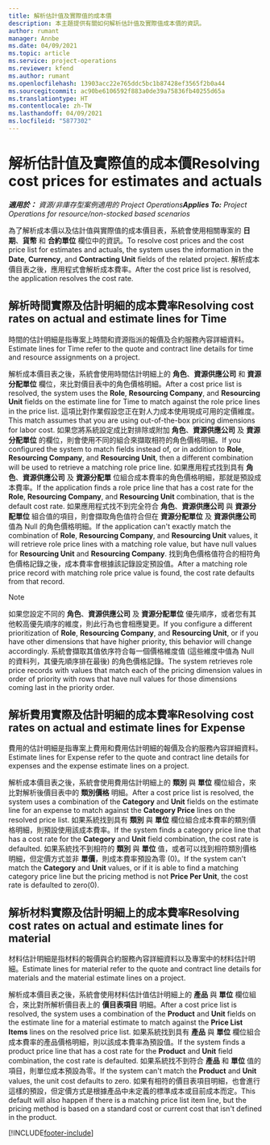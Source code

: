 ```yaml
---
title: 解析估計值及實際值的成本價
description: 本主題提供有關如何解析估計值及實際值成本價的資訊。
author: rumant
manager: Annbe
ms.date: 04/09/2021
ms.topic: article
ms.service: project-operations
ms.reviewer: kfend
ms.author: rumant
ms.openlocfilehash: 13903acc22e765ddc5bc1b87428ef3565f2b0a44
ms.sourcegitcommit: ac90be6106592f883a0de39a75836fb40255d65a
ms.translationtype: HT
ms.contentlocale: zh-TW
ms.lasthandoff: 04/09/2021
ms.locfileid: "5877302"
---
```

# <a name="resolving-cost-prices-for-estimates-and-actuals"></a><span data-ttu-id="78885-103">解析估計值及實際值的成本價</span><span class="sxs-lookup"><span data-stu-id="78885-103">Resolving cost prices for estimates and actuals</span></span>

<span data-ttu-id="78885-104">_**適用於：** 資源/非庫存型案例適用的 Project Operations_</span><span class="sxs-lookup"><span data-stu-id="78885-104">_**Applies To:** Project Operations for resource/non-stocked based scenarios_</span></span>

<span data-ttu-id="78885-105">為了解析成本價以及估計值與實際值的成本價目表，系統會使用相關專案的 **日期**、**貨幣** 和 **合約單位** 欄位中的資訊。</span><span class="sxs-lookup"><span data-stu-id="78885-105">To resolve cost prices and the cost price list for estimates and actuals, the system uses the information in the **Date**, **Currency**, and **Contracting Unit** fields of the related project.</span></span> <span data-ttu-id="78885-106">解析成本價目表之後，應用程式會解析成本費率。</span><span class="sxs-lookup"><span data-stu-id="78885-106">After the cost price list is resolved, the application resolves the cost rate.</span></span>

## <a name="resolving-cost-rates-on-actual-and-estimate-lines-for-time"></a><span data-ttu-id="78885-107">解析時間實際及估計明細的成本費率</span><span class="sxs-lookup"><span data-stu-id="78885-107">Resolving cost rates on actual and estimate lines for Time</span></span>

<span data-ttu-id="78885-108">時間的估計明細是指專案上時間和資源指派的報價及合約服務內容詳細資料。</span><span class="sxs-lookup"><span data-stu-id="78885-108">Estimate lines for Time refer to the quote and contract line details for time and resource assignments on a project.</span></span>

<span data-ttu-id="78885-109">解析成本價目表之後，系統會使用時間估計明細上的 **角色**、**資源供應公司** 和 **資源分配單位** 欄位，來比對價目表中的角色價格明細。</span><span class="sxs-lookup"><span data-stu-id="78885-109">After a cost price list is resolved, the system uses the **Role**, **Resourcing Company**, and **Resourcing Unit** fields on the estimate line for Time to match against the role price lines in the price list.</span></span> <span data-ttu-id="78885-110">這項比對作業假設您正在對人力成本使用現成可用的定價維度。</span><span class="sxs-lookup"><span data-stu-id="78885-110">This match assumes that you are using out-of-the-box pricing dimensions for labor cost.</span></span> <span data-ttu-id="78885-111">如果您將系統設定成比對排除或附加 **角色**、**資源供應公司** 及 **資源分配單位** 的欄位，則會使用不同的組合來擷取相符的角色價格明細。</span><span class="sxs-lookup"><span data-stu-id="78885-111">If you configured the system to match fields instead of, or in addition to **Role**, **Resourcing Company**, and **Resourcing Unit**, then a different combination will be used to retrieve a matching role price line.</span></span> <span data-ttu-id="78885-112">如果應用程式找到具有 **角色**、**資源供應公司** 及 **資源分配單** 位組合成本費率的角色價格明細，那就是預設成本費率。</span><span class="sxs-lookup"><span data-stu-id="78885-112">If the application finds a role price line that has a cost rate for the **Role**, **Resourcing Company**, and **Resourcing Unit** combination, that is the default cost rate.</span></span> <span data-ttu-id="78885-113">如果應用程式找不到完全符合 **角色**、**資源供應公司** 與 **資源分配單位** 組合值的項目，則會擷取角色值符合但在 **資源分配單位** 及 **資源供應公司** 值為 Null 的角色價格明細。</span><span class="sxs-lookup"><span data-stu-id="78885-113">If the application can't exactly match the combination of **Role**, **Resourcing Company**, and **Resourcing Unit** values, it will retrieve role price lines with a matching role value, but have null values for **Resourcing Unit** and **Resourcing Company**.</span></span> <span data-ttu-id="78885-114">找到角色價格值符合的相符角色價格記錄之後，成本費率會根據該記錄設定預設值。</span><span class="sxs-lookup"><span data-stu-id="78885-114">After a matching role price record with matching role price value is found, the cost rate defaults from that record.</span></span> 

> [!NOTE]
> <span data-ttu-id="78885-115">如果您設定不同的 **角色**、**資源供應公司** 及 **資源分配單位** 優先順序，或者您有其他較高優先順序的維度，則此行為也會相應變更。</span><span class="sxs-lookup"><span data-stu-id="78885-115">If you configure a different prioritization of **Role**, **Resourcing Company**, and **Resourcing Unit**, or if you have other dimensions that have higher priority, this behavior will change accordingly.</span></span> <span data-ttu-id="78885-116">系統會擷取其值依序符合每一個價格維度值 (這些維度中值為 Null 的資料列，其優先順序排在最後) 的角色價格記錄。</span><span class="sxs-lookup"><span data-stu-id="78885-116">The system retrieves role price records with values that match each of the pricing dimension values in order of priority with rows that have null values for those dimensions coming last in the priority order.</span></span>

## <a name="resolving-cost-rates-on-actual-and-estimate-lines-for-expense"></a><span data-ttu-id="78885-117">解析費用實際及估計明細的成本費率</span><span class="sxs-lookup"><span data-stu-id="78885-117">Resolving cost rates on actual and estimate lines for Expense</span></span>

<span data-ttu-id="78885-118">費用的估計明細是指專案上費用和費用估計明細的報價及合約服務內容詳細資料。</span><span class="sxs-lookup"><span data-stu-id="78885-118">Estimate lines for Expense refer to the quote and contract line details for expenses and the expense estimate lines on a project.</span></span>

<span data-ttu-id="78885-119">解析成本價目表之後，系統會使用費用估計明細上的 **類別** 與 **單位** 欄位組合，來比對解析後價目表中的 **類別價格** 明細。</span><span class="sxs-lookup"><span data-stu-id="78885-119">After a cost price list is resolved, the system uses a combination of the **Category** and **Unit** fields on the estimate line for an expense to match against the **Category Price** lines on the resolved price list.</span></span> <span data-ttu-id="78885-120">如果系統找到具有 **類別** 與 **單位** 欄位組合成本費率的類別價格明細，則預設使用該成本費率。</span><span class="sxs-lookup"><span data-stu-id="78885-120">If the system finds a category price line that has a cost rate for the **Category** and **Unit** field combination, the cost rate is defaulted.</span></span> <span data-ttu-id="78885-121">如果系統找不到相符的 **類別** 與 **單位** 值，或者可以找到相符類別價格明細，但定價方式並非 **單價**，則成本費率預設為零 (0)。</span><span class="sxs-lookup"><span data-stu-id="78885-121">If the system can't match the **Category** and **Unit** values, or if it is able to find a matching category price line but the pricing method is not **Price Per Unit**, the cost rate is defaulted to zero(0).</span></span>

## <a name="resolving-cost-rates-on-actual-and-estimate-lines-for-material"></a><span data-ttu-id="78885-122">解析材料實際及估計明細上的成本費率</span><span class="sxs-lookup"><span data-stu-id="78885-122">Resolving cost rates on actual and estimate lines for material</span></span>

<span data-ttu-id="78885-123">材料估計明細是指材料的報價與合約服務內容詳細資料以及專案中的材料估計明細。</span><span class="sxs-lookup"><span data-stu-id="78885-123">Estimate lines for material refer to the quote and contract line details for materials and the material estimate lines on a project.</span></span>

<span data-ttu-id="78885-124">解析成本價目表之後，系統會使用材料估計值估計明細上的 **產品** 與 **單位** 欄位組合，來比對所解析價目表上的 **價目表項目** 明細。</span><span class="sxs-lookup"><span data-stu-id="78885-124">After a cost price list is resolved, the system uses a combination of the **Product** and **Unit** fields on the estimate line for a material estimate to match against the **Price List Items** lines on the resolved price list.</span></span> <span data-ttu-id="78885-125">如果系統找到具有 **產品** 與 **單位** 欄位組合成本費率的產品價格明細，則以該成本費率為預設值。</span><span class="sxs-lookup"><span data-stu-id="78885-125">If the system finds a product price line that has a cost rate for the **Product** and **Unit** field combination, the cost rate is defaulted.</span></span> <span data-ttu-id="78885-126">如果系統找不到符合 **產品** 和 **單位** 值的項目，則單位成本預設為零。</span><span class="sxs-lookup"><span data-stu-id="78885-126">If the system can't match the **Product** and **Unit** values, the unit cost defaults to zero.</span></span> <span data-ttu-id="78885-127">如果有相符的價目表項目明細，也會進行這樣的預設，但定價方式是根據產品中未定義的標準成本或目前成本而定。</span><span class="sxs-lookup"><span data-stu-id="78885-127">This default will also happen if there is a matching price list item line, but the pricing method is based on a standard cost or current cost that isn't defined in the product.</span></span>

[!INCLUDE[footer-include](../includes/footer-banner.md)]
